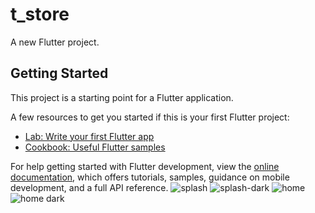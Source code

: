 # t_store

A new Flutter project.

## Getting Started

This project is a starting point for a Flutter application.

A few resources to get you started if this is your first Flutter project:

- [Lab: Write your first Flutter app](https://docs.flutter.dev/get-started/codelab)
- [Cookbook: Useful Flutter samples](https://docs.flutter.dev/cookbook)

For help getting started with Flutter development, view the
[online documentation](https://docs.flutter.dev/), which offers tutorials,
samples, guidance on mobile development, and a full API reference.
![splash](https://github.com/user-attachments/assets/9e6d6243-3d2e-44a8-bf6a-6e650bfb3c1a)
![splash-dark](https://github.com/user-attachments/assets/0c29717d-e0a4-48f8-ad1d-1b0cc81e34b3)
![home](https://github.com/user-attachments/assets/1fcbd3c0-83bf-436f-8802-6e4d959e1c0d)
![home dark](https://github.com/user-attachments/assets/497b11f2-2ae6-4a89-a232-11b6d9d3a39e)
